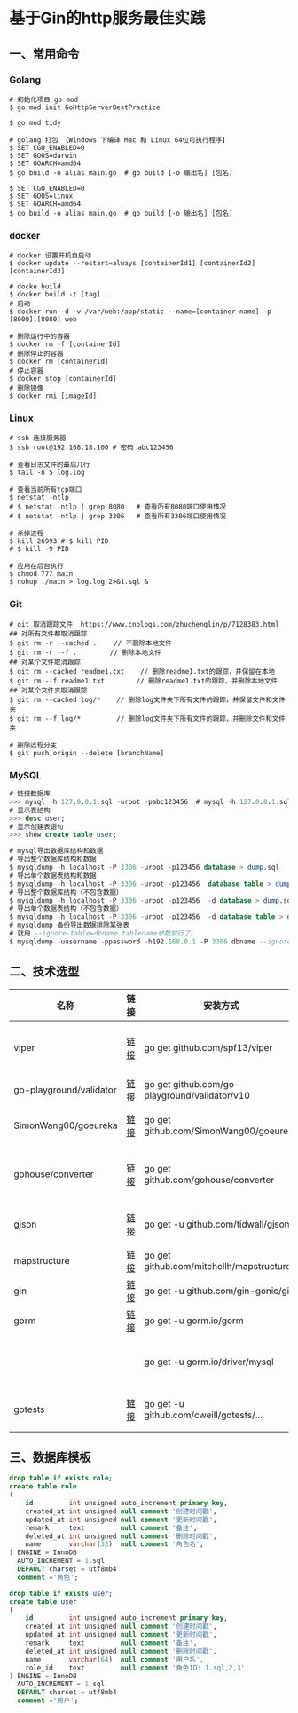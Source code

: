 # 基于Gin的http服务最佳实践

##  一、常用命令

### Golang

```shell
# 初始化项目 go mod
$ go mod init GoHttpServerBestPractice

$ go mod tidy

# golang 打包 【Windows 下编译 Mac 和 Linux 64位可执行程序】
$ SET CGO_ENABLED=0
$ SET GOOS=darwin
$ SET GOARCH=amd64
$ go build -o alias main.go  # go build [-o 输出名] [包名]

$ SET CGO_ENABLED=0
$ SET GOOS=linux
$ SET GOARCH=amd64
$ go build -o alias main.go  # go build [-o 输出名] [包名]
```

### docker

```shell
# docker 设置开机自启动
$ docker update --restart=always [containerId1] [containerId2] [containerId3]

# docke build 
$ docker build -t [tag] .
# 启动
$ docker run -d -v /var/web:/app/static --name=[container-name] -p [8000]:[8080] web

# 删除运行中的容器
$ docker rm -f [containerId]
# 删除停止的容器
$ docker rm [containerId]
# 停止容器
$ docker stop [containerId]
# 删除镜像
$ docker rmi [imageId]
```

### Linux

```shell
# ssh 连接服务器
$ ssh root@192.168.18.100 # 密码 abc123456

# 查看日志文件的最后几行
$ tail -n 5 log.log

# 查看当前所有tcp端口
$ netstat -ntlp 
# $ netstat -ntlp | grep 8080   # 查看所有8080端口使用情况
# $ netstat -ntlp | grep 3306   # 查看所有3306端口使用情况

# 杀掉进程
$ kill 26993 # $ kill PID
# $ kill -9 PID

# 应用在后台执行
$ chmod 777 main
$ nohup ./main > log.log 2>&1.sql &
```

### Git

```shell
# git 取消跟踪文件  https://www.cnblogs.com/zhuchenglin/p/7128383.html
## 对所有文件都取消跟踪
$ git rm -r --cached . 　　// 不删除本地文件
$ git rm -r --f . 　　    // 删除本地文件
## 对某个文件取消跟踪
$ git rm --cached readme1.txt    // 删除readme1.txt的跟踪，并保留在本地
$ git rm --f readme1.txt        // 删除readme1.txt的跟踪，并删除本地文件
## 对某个文件夹取消跟踪
$ git rm --cached log/*    // 删除log文件夹下所有文件的跟踪，并保留文件和文件夹
$ git rm --f log/*         // 删除log文件夹下所有文件的跟踪，并删除文件和文件夹

# 删除远程分支
$ git push origin --delete [branchName]
```

### MySQL

```SQL
# 链接数据库
>>> mysql -h 127.0.0.1.sql -uroot -pabc123456  # mysql -h 127.0.0.1.sql -uroot -pabc123456 -A
# 显示表结构
>>> desc user;
# 显示创建表语句
>>> show create table user;

# mysql导出数据库结构和数据
# 导出整个数据库结构和数据
$ mysqldump -h localhost -P 3306 -uroot -p123456 database > dump.sql
# 导出单个数据表结构和数据
$ mysqldump -h localhost -P 3306 -uroot -p123456  database table > dump.sql
# 导出整个数据库结构（不包含数据）
$ mysqldump -h localhost -P 3306 -uroot -p123456  -d database > dump.sql
# 导出单个数据表结构（不包含数据）
$ mysqldump -h localhost -P 3306 -uroot -p123456  -d database table > dump.sql
# mysqldump 备份导出数据排除某张表
# 就用 --ignore-table=dbname.tablename参数就行了。
$ mysqldump -uusername -ppassword -h192.168.0.1 -P 3306 dbname --ignore-table=dbname.dbtanles > dump.sql
```



## 二、技术选型

| 名称                    | 链接                                               | 安装方式                                      | star  | 说明                    |
| ----------------------- | -------------------------------------------------- | --------------------------------------------- | ----- | ----------------------- |
| viper                   | [链接](https://github.com/spf13/viper)             | go get github.com/spf13/viper                 | 16.1k | golang 配置文件解决方案 |
| go-playground/validator | [链接](https://github.com/go-playground/validator) | go get github.com/go-playground/validator/v10 | 8.9k  | 表单验证                |
| SimonWang00/goeureka    | [链接](https://github.com/SimonWang00/goeureka)    | go get github.com/SimonWang00/goeureka        | 7     | eureka服务注册          |
| gohouse/converter       | [链接](https://github.com/gohouse/converter)       | go get github.com/gohouse/converter           | 219   | 数据库表结构转结构体    |
| gjson                   | [链接](https://github.com/tidwall/gjson)           | go get -u github.com/tidwall/gjson            | 8.8k  | 快速简单的解析json      |
| mapstructure            | [链接](https://github.com/mitchellh/mapstructure)  | go get github.com/mitchellh/mapstructure      | 5k    | map转结构               |
| gin                     | [链接](https://github.com/gin-gonic/gin)           | go get -u github.com/gin-gonic/gin            | 49.4k | web框架                 |
| gorm                    | [链接](https://gorm.io/zh_CN/docs/index.html)      | go get -u gorm.io/gorm                        | 24.4k | orm模型库               |
|                         |                                                    | go get -u gorm.io/driver/mysql                |       | gorm mysql数据库驱动    |
| gotests                 | [链接](https://github.com/cweill/gotests)          | go get -u github.com/cweill/gotests/...       | 3.3k  | 自动生成测试代码        |

## 三、数据库模板

```sql
drop table if exists role;
create table role
(
    id         int unsigned auto_increment primary key,
    created_at int unsigned null comment '创建时间戳',
    updated_at int unsigned null comment '更新时间戳',
    remark     text         null comment '备注',
    deleted_at int unsigned null comment '删除时间戳',
    name       varchar(32)  null comment '角色名',
) ENGINE = InnoDB
  AUTO_INCREMENT = 1.sql
  DEFAULT charset = utf8mb4
  comment ='角色';

drop table if exists user;
create table user
(
    id         int unsigned auto_increment primary key,
    created_at int unsigned null comment '创建时间戳',
    updated_at int unsigned null comment '更新时间戳',
    remark     text         null comment '备注',
    deleted_at int unsigned null comment '删除时间戳',
    name       varchar(64)  null comment '用户名',
    role_id    text         null comment '角色ID: 1.sql,2,3'
) ENGINE = InnoDB
  AUTO_INCREMENT = 1.sql
  DEFAULT charset = utf8mb4
  comment ='用户';
```


